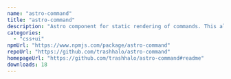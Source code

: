 ```yaml
---
name: "astro-command"
title: "astro-command"
description: "Astro component for static rendering of commands. This allows you build components in any language."
categories:
  - "css+ui"
npmUrl: "https://www.npmjs.com/package/astro-command"
repoUrl: "https://github.com/trashhalo/astro-command"
homepageUrl: "https://github.com/trashhalo/astro-command#readme"
downloads: 18
---
```

